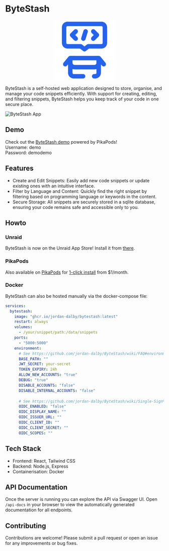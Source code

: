 # ByteStash
<p align="center">
  <img src="https://raw.githubusercontent.com/jordan-dalby/ByteStash/refs/heads/main/client/public/logo192.png" />
</p>

ByteStash is a self-hosted web application designed to store, organise, and manage your code snippets efficiently. With support for creating, editing, and filtering snippets, ByteStash helps you keep track of your code in one secure place.

![ByteStash App](https://raw.githubusercontent.com/jordan-dalby/ByteStash/refs/heads/main/media/app-image.png)

## Demo
Check out the [ByteStash demo](https://bytestash-demo.pikapod.net/) powered by PikaPods!  
Username: demo  
Password: demodemo

## Features
- Create and Edit Snippets: Easily add new code snippets or update existing ones with an intuitive interface.
- Filter by Language and Content: Quickly find the right snippet by filtering based on programming language or keywords in the content.
- Secure Storage: All snippets are securely stored in a sqlite database, ensuring your code remains safe and accessible only to you.

## Howto
### Unraid
ByteStash is now on the Unraid App Store! Install it from [there](https://unraid.net/community/apps).

### PikaPods
Also available on [PikaPods](https://www.pikapods.com/) for [1-click install](https://www.pikapods.com/pods?run=bytestash) from $1/month.

### Docker
ByteStash can also be hosted manually via the docker-compose file:
```yaml
services:
  bytestash:
    image: "ghcr.io/jordan-dalby/bytestash:latest"
    restart: always
    volumes:
      - /your/snippet/path:/data/snippets
    ports:
      - "5000:5000"
    environment:
      # See https://github.com/jordan-dalby/ByteStash/wiki/FAQ#environment-variables
      BASE_PATH: ""
      JWT_SECRET: your-secret
      TOKEN_EXPIRY: 24h
      ALLOW_NEW_ACCOUNTS: "true"
      DEBUG: "true"
      DISABLE_ACCOUNTS: "false"
      DISABLE_INTERNAL_ACCOUNTS: "false"

      # See https://github.com/jordan-dalby/ByteStash/wiki/Single-Sign%E2%80%90on-Setup for more info
      OIDC_ENABLED: "false"
      OIDC_DISPLAY_NAME: ""
      OIDC_ISSUER_URL: ""
      OIDC_CLIENT_ID: ""
      OIDC_CLIENT_SECRET: ""
      OIDC_SCOPES: ""
```

## Tech Stack
- Frontend: React, Tailwind CSS
- Backend: Node.js, Express
- Containerisation: Docker

## API Documentation
Once the server is running you can explore the API via Swagger UI. Open
`/api-docs` in your browser to view the automatically generated
documentation for all endpoints.

## Contributing
Contributions are welcome! Please submit a pull request or open an issue for any improvements or bug fixes.
